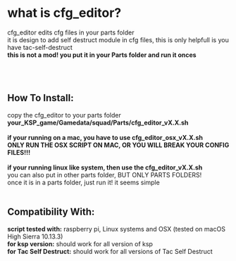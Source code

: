 # what is cfg_editor?
cfg_editor edits cfg files in your parts folder <br>
it is design to add self destruct module in cfg files, this is only helpfull is you have tac-self-destruct <br>
**this is not a mod! you put it in your Parts folder and run it onces** <br>
<br>


<br>

## How To Install:
copy the cfg_editor to your parts folder **your_KSP_game/Gamedata/squad/Parts/cfg_editor_vX.X.sh** <br>
<br>
**if your running on a mac, you have to use cfg_editor_osx_vX.X.sh** <br>
**ONLY RUN THE OSX SCRIPT ON MAC, OR YOU WILL BREAK YOUR CONFIG FILES!!!** <br>
<br>
**if your running linux like system, then use the cfg_editor_vX.X.sh** <br>
you can also put in other parts folder, BUT ONLY PARTS FOLDERS! <br>
once it is in a parts folder, just run it! it seems simple <br>
<br>


## Compatibility With: 
**script tested with:** raspberry pi, Linux systems and OSX (tested on macOS High Sierra 10.13.3) <br>
**for ksp version:** should work for all version of ksp <br>
**for Tac Self Destruct:** should work for all versions of Tac Self Destruct <br>
<br>



